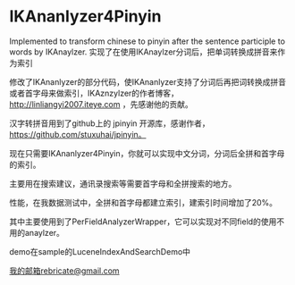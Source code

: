 IKAnanlyzer4Pinyin
==================

Implemented to transform chinese to pinyin after the sentence
participle to words by IKAnaylzer.
实现了在使用IKAnaylzer分词后，把单词转换成拼音来作为索引

修改了IKAnanlyzer的部分代码，使IKAnanlyzer支持了分词后再把词转换成拼音或者首字母来做索引，IKAznzylzer的作者博客，
http://linliangyi2007.iteye.com ，先感谢他的贡献。

汉字转拼音用到了github上的 jpinyin 开源库，感谢作者，https://github.com/stuxuhai/jpinyin。

现在只需要IKAnanlyzer4Pinyin，你就可以实现中文分词，分词后全拼和首字母的索引。

主要用在搜索建议，通讯录搜索等需要首字母和全拼搜索的地方。

性能，在我数据测试中，全拼和首字母都建立索引，建索引时间增加了20%。

其中主要使用到了PerFieldAnalyzerWrapper，它可以实现对不同field的使用不用的anaylzer。

demo在sample的LuceneIndexAndSearchDemo中

我的邮箱rebricate@gmail.com
